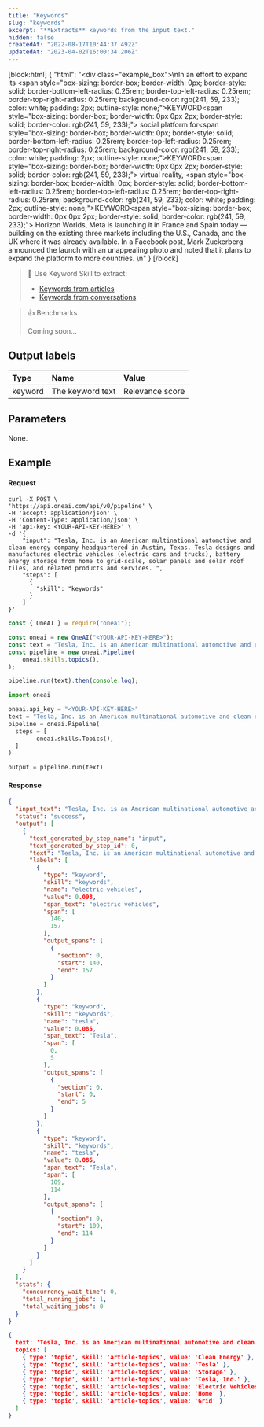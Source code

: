 ```yaml
---
title: "Keywords"
slug: "keywords"
excerpt: "**Extracts** keywords from the input text."
hidden: false
createdAt: "2022-08-17T10:44:37.492Z"
updatedAt: "2023-04-02T16:00:34.206Z"
---
```

[block:html]
{
  "html": "<div class=\"example_box\">\nIn an effort to expand its <span style=\"box-sizing: border-box; border-width: 0px; border-style: solid; border-bottom-left-radius: 0.25rem; border-top-left-radius: 0.25rem; border-top-right-radius: 0.25rem; background-color: rgb(241, 59, 233); color: white; padding: 2px; outline-style: none;\">KEYWORD</span><span style=\"box-sizing: border-box; border-width: 0px 0px 2px; border-style: solid; border-color: rgb(241, 59, 233);\"> social platform</span> for<span style=\"box-sizing: border-box; border-width: 0px; border-style: solid; border-bottom-left-radius: 0.25rem; border-top-left-radius: 0.25rem; border-top-right-radius: 0.25rem; background-color: rgb(241, 59, 233); color: white; padding: 2px; outline-style: none;\">KEYWORD</span><span style=\"box-sizing: border-box; border-width: 0px 0px 2px; border-style: solid; border-color: rgb(241, 59, 233);\"> virtual reality</span>, <span style=\"box-sizing: border-box; border-width: 0px; border-style: solid; border-bottom-left-radius: 0.25rem; border-top-left-radius: 0.25rem; border-top-right-radius: 0.25rem; background-color: rgb(241, 59, 233); color: white; padding: 2px; outline-style: none;\">KEYWORD</span><span style=\"box-sizing: border-box; border-width: 0px 0px 2px; border-style: solid; border-color: rgb(241, 59, 233);\"> Horizon Worlds</span>, Meta is launching it in France and Spain today — building on the existing three markets including the U.S., Canada, and the UK where it was already available. In a Facebook post, Mark Zuckerberg announced the launch with an unappealing photo and noted that it plans to expand the platform to more countries.    \n</div>"
}
[/block]



> 📘 Use Keyword Skill to extract:
> 
> - [Keywords from articles](https://studio.oneai.com/?pipeline=kdDbHP)
> - [Keywords from conversations](https://studio.oneai.com/?pipeline=y9W23K)

> 👍 Benchmarks
> 
> Coming soon...

## Output labels

| Type    | Name             | Value           |
| :------ | :--------------- | :-------------- |
| keyword | The keyword text | Relevance score |

## Parameters

None.

## Example

#### Request

```curl
curl -X POST \
'https://api.oneai.com/api/v0/pipeline' \
-H 'accept: application/json' \
-H 'Content-Type: application/json' \
-H 'api-key: <YOUR-API-KEY-HERE>' \
-d '{
    "input": "Tesla, Inc. is an American multinational automotive and clean energy company headquartered in Austin, Texas. Tesla designs and manufactures electric vehicles (electric cars and trucks), battery energy storage from home to grid-scale, solar panels and solar roof tiles, and related products and services. ",
    "steps": [
      {
        "skill": "keywords"
      }   
    ]
}'
```
```javascript Node.js
const { OneAI } = require("oneai");

const oneai = new OneAI("<YOUR-API-KEY-HERE>");
const text = "Tesla, Inc. is an American multinational automotive and clean energy company headquartered in Austin, Texas. Tesla designs and manufactures electric vehicles (electric cars and trucks), battery energy storage from home to grid-scale, solar panels and solar roof tiles, and related products and services. ";
const pipeline = new oneai.Pipeline(
	oneai.skills.topics(),
);

pipeline.run(text).then(console.log);
```
```python
import oneai

oneai.api_key = "<YOUR-API-KEY-HERE>"
text = "Tesla, Inc. is an American multinational automotive and clean energy company headquartered in Austin, Texas. Tesla designs and manufactures electric vehicles (electric cars and trucks), battery energy storage from home to grid-scale, solar panels and solar roof tiles, and related products and services. "
pipeline = oneai.Pipeline(
  steps = [
		oneai.skills.Topics(),
  ]
)

output = pipeline.run(text)
```



#### Response

```json API Response
{
  "input_text": "Tesla, Inc. is an American multinational automotive and clean energy company headquartered in Austin, Texas. Tesla designs and manufactures electric vehicles (electric cars and trucks), battery energy storage from home to grid-scale, solar panels and solar roof tiles, and related products and services. ",
  "status": "success",
  "output": [
    {
      "text_generated_by_step_name": "input",
      "text_generated_by_step_id": 0,
      "text": "Tesla, Inc. is an American multinational automotive and clean energy company headquartered in Austin, Texas. Tesla designs and manufactures electric vehicles (electric cars and trucks), battery energy storage from home to grid-scale, solar panels and solar roof tiles, and related products and services. ",
      "labels": [
        {
          "type": "keyword",
          "skill": "keywords",
          "name": "electric vehicles",
          "value": 0.098,
          "span_text": "electric vehicles",
          "span": [
            140,
            157
          ],
          "output_spans": [
            {
              "section": 0,
              "start": 140,
              "end": 157
            }
          ]
        },
        {
          "type": "keyword",
          "skill": "keywords",
          "name": "tesla",
          "value": 0.085,
          "span_text": "Tesla",
          "span": [
            0,
            5
          ],
          "output_spans": [
            {
              "section": 0,
              "start": 0,
              "end": 5
            }
          ]
        },
        {
          "type": "keyword",
          "skill": "keywords",
          "name": "tesla",
          "value": 0.085,
          "span_text": "Tesla",
          "span": [
            109,
            114
          ],
          "output_spans": [
            {
              "section": 0,
              "start": 109,
              "end": 114
            }
          ]
        }
      ]
    }
  ],
  "stats": {
    "concurrency_wait_time": 0,
    "total_running_jobs": 1,
    "total_waiting_jobs": 0
  }
}
```
```json SDKs Response
{
  text: 'Tesla, Inc. is an American multinational automotive and clean energy company headquartered in Austin, Texas. Tesla designs and manufactures electric vehicles (electric cars and trucks), battery energy storage from home to grid-scale, solar panels and solar roof tiles, and related products and services. ',
  topics: [
    { type: 'topic', skill: 'article-topics', value: 'Clean Energy' },
    { type: 'topic', skill: 'article-topics', value: 'Tesla' },
    { type: 'topic', skill: 'article-topics', value: 'Storage' },
    { type: 'topic', skill: 'article-topics', value: 'Tesla, Inc.' },
    { type: 'topic', skill: 'article-topics', value: 'Electric Vehicles'},
    { type: 'topic', skill: 'article-topics', value: 'Home' },
    { type: 'topic', skill: 'article-topics', value: 'Grid' }
  ]
}
```